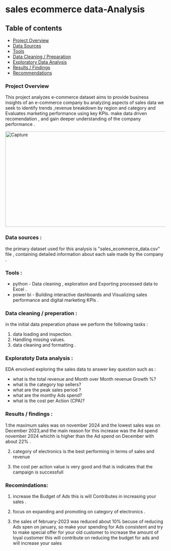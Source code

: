 # sales ecommerce data-Analysis

## Table of contents
- [Project Overview](#project-overview)
- [Data Sources](#data-sources)
- [Tools](#tools)
- [Data Cleaning / Preparation](#data-cleaning--preparation)
- [Exploratory Data Analysis](#exploratory-data-analysis)
- [Results / Findings](#results--findings)
- [Recommendations](#recommendations)


### Project Overview

This project analyzes e-commerce dataset aims to provide business insights of an e-commerce company bu analyzing aspects of sales data we seek
to identify trends ,revenue breakdown by region and category and Evaluates marketing performance using key KPIs. 
make data driven recomendation , and gain deeper understanding of the company performance .


<img width="600" height="300" alt="Capture" src="https://github.com/user-attachments/assets/a8fc11e7-6acb-4a6d-a42c-b41d26e63938" />



### Data sources :

the primary dataset used for this analysis is "sales_ecommerce_data.csv" file , containing detailed information about each sale made by the company .


### Tools :

- python - Data cleaning , exploration and Exporting processed data to Excel .
- power bi - Building interactive dashboards and Visualizing sales performance and digital marketing KPIs .


### Data cleaning / preperation :

in the initial data preperation phase we perform the following tasks :
1. data loading and inspection.
2. Handling missing values.
3. data cleaning and formatting .

### Exploratoty Data analysis :
EDA envolved exploring the sales data to answer key question such as :

- what is the total revenue and Month over Month revenue Growth %?
- what is the category top sellers?
- what are the peak sales period ?
- what are the monthy Ads spend?
- what is the cost per Action (CPA)?


### Results / findings :

 1.the maximum sales was on november 2024 and the lowest sales was on December 2023,and the main reason for this increase was the Ad spend
  november 2024  whichh is  higher than the Ad spend on  December with about 22% .

 2. category of electronics is the best performing in terms of sales and revenue

 3. the cost per action value is very good and that is indicates that the campaign is successfull


### Recomindations:

1. increase the Budget of Ads this is will Contributes in increasing your sales .

2. focus on expanding and promoting on category of electronics .

3. the sales of february-2023 was reduced about 10% becuse of reducing Ads spen on january,
   so make your spending for Ads consistent and try to make special offer for your old customer
   to increase the amount of loyal customer this will contribute on reducing the budget for
   ads and will increase your sales

